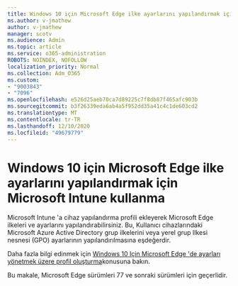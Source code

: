 ```yaml
---
title: Windows 10 için Microsoft Edge ilke ayarlarını yapılandırmak için Microsoft Intune kullanma
ms.author: v-jmathew
author: v-jmathew
manager: scotv
ms.audience: Admin
ms.topic: article
ms.service: o365-administration
ROBOTS: NOINDEX, NOFOLLOW
localization_priority: Normal
ms.collection: Adm_O365
ms.custom:
- "9003843"
- "7096"
ms.openlocfilehash: e526d25aeb70ca7d89225c7f8db87f465afc903b
ms.sourcegitcommit: b3f26339eda6ab4a5f952dd35a41c4c1de603cd2
ms.translationtype: MT
ms.contentlocale: tr-TR
ms.lasthandoff: 12/10/2020
ms.locfileid: "49679779"
---
```

# <a name="use-microsoft-intune-to-configure-microsoft-edge-policy-settings-for-windows-10"></a>Windows 10 için Microsoft Edge ilke ayarlarını yapılandırmak için Microsoft Intune kullanma

Microsoft Intune 'a cihaz yapılandırma profili ekleyerek Microsoft Edge ilkeleri ve ayarlarını yapılandırabilirsiniz. Bu, Kullanıcı cihazlarındaki Microsoft Azure Active Directory grup ilkelerini veya yerel grup Ilkesi nesnesi (GPO) ayarlarının yapılandırılmasına eşdeğerdir.

Daha fazla bilgi edinmek için [Windows 10 Için Microsoft Edge 'de ayarları yönetmek üzere profil oluşturma](https://go.microsoft.com/fwlink/?linkid=2133700)konusuna bakın.

Bu makale, Microsoft Edge sürümleri 77 ve sonraki sürümleri için geçerlidir.
